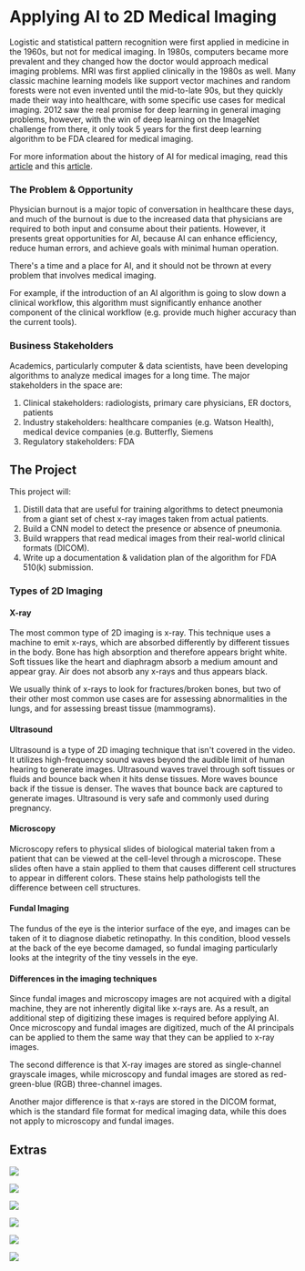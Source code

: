 # Applying AI to 2D Medical Imaging

Logistic and statistical pattern recognition were first applied in medicine in the 1960s, but not for medical imaging. In 1980s, computers became more prevalent and they changed how the doctor would approach medical imaging problems. MRI was first applied clinically in the 1980s as well. Many classic machine learning models like support vector machines and random forests were not even invented until the mid-to-late 90s, but they quickly made their way into healthcare, with some specific use cases for medical imaging. 2012 saw the real promise for deep learning in general imaging problems, however, with the win of deep learning on the ImageNet challenge from there, it only took 5 years for the first deep learning algorithm to be FDA cleared for medical imaging.

For more information about the history of AI for medical imaging, read this [article](https://www.ncbi.nlm.nih.gov/pmc/articles/PMC6268174/) and this [article](https://www.sciencedirect.com/science/article/pii/S1939865419305041).



### The Problem & Opportunity

Physician burnout is a major topic of conversation in healthcare these days, and much of the burnout is due to the increased data that physicians are required to both input and consume about their patients. However, it presents great opportunities for AI, because AI can enhance efficiency, reduce human errors, and achieve goals with minimal human operation.

There's a time and a place for AI, and it should not be thrown at every problem that involves medical imaging.

For example, if the introduction of an AI algorithm is going to slow down a clinical workflow, this algorithm must significantly enhance another component of the clinical workflow (e.g. provide much higher accuracy than the current tools).

### Business Stakeholders

Academics, particularly computer & data scientists, have been developing algorithms to analyze medical images for a long time. The major stakeholders in the space are:

1. Clinical stakeholders: radiologists, primary care physicians, ER doctors, patients
2. Industry stakeholders: healthcare companies (e.g. Watson Health), medical device companies (e.g. Butterfly, Siemens
3. Regulatory stakeholders: FDA

## The Project

This project will:

1. Distill data that are useful for training algorithms to detect pneumonia from a giant set of chest x-ray images taken from actual patients.
2. Build a CNN model to detect the presence or absence of pneumonia.
3. Build wrappers that read medical images from their real-world clinical formats (DICOM).
4. Write up a documentation & validation plan of the algorithm for FDA 510(k) submission.

### Types of 2D Imaging

####  X-ray
The most common type of 2D imaging is x-ray. This technique uses a machine to emit x-rays, which are absorbed differently by different tissues in the body. Bone has high absorption and therefore appears bright white. Soft tissues like the heart and diaphragm absorb a medium amount and appear gray. Air does not absorb any x-rays and thus appears black.

We usually think of x-rays to look for fractures/broken bones, but two of their other most common use cases are for assessing abnormalities in the lungs, and for assessing breast tissue (mammograms).

#### Ultrasound
Ultrasound is a type of 2D imaging technique that isn't covered in the video. It utilizes high-frequency sound waves beyond the audible limit of human hearing to generate images. Ultrasound waves travel through soft tissues or fluids and bounce back when it hits dense tissues. More waves bounce back if the tissue is denser. The waves that bounce back are captured to generate images. Ultrasound is very safe and commonly used during pregnancy.

#### Microscopy
Microscopy refers to physical slides of biological material taken from a patient that can be viewed at the cell-level through a microscope. These slides often have a stain applied to them that causes different cell structures to appear in different colors. These stains help pathologists tell the difference between cell structures.

#### Fundal Imaging
The fundus of the eye is the interior surface of the eye, and images can be taken of it to diagnose diabetic retinopathy. In this condition, blood vessels at the back of the eye become damaged, so fundal imaging particularly looks at the integrity of the tiny vessels in the eye.

#### Differences in the imaging techniques
Since fundal images and microscopy images are not acquired with a digital machine, they are not inherently digital like x-rays are. As a result, an additional step of digitizing these images is required before applying AI. Once microscopy and fundal images are digitized, much of the AI principals can be applied to them the same way that they can be applied to x-ray images.

The second difference is that X-ray images are stored as single-channel grayscale images, while microscopy and fundal images are stored as red-green-blue (RGB) three-channel images.

Another major difference is that x-rays are stored in the DICOM format, which is the standard file format for medical imaging data, while this does not apply to microscopy and fundal images. 

## Extras

![](1.png)

![](2.png)

![](3.png)

![](4.png)

![](5.png)

![](6.png)
